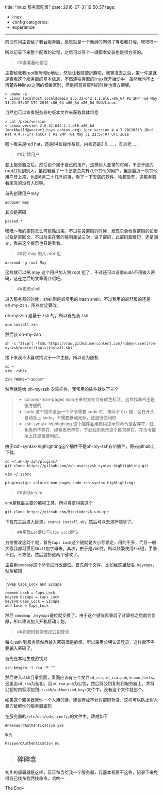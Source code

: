 title: "linux 服务器配置"
date: 2016-07-31 19:50:37
tags:
- linux
- config
categories:
- experience
---

前段时间主管给了我台服务器，感觉就是一个新鲜的肉包子等着我打理，嘿嘿嘿～

所以记录下来整个配置的过程，之后可以写个一键脚本安装也是很方便的。

> ##查看基础信息

主管给我我root账号和ip地址，然后让我随便折腾吧，我等进去之后，第一件是就是查看这个服务器的基本信息，不然连啥类型的linux就开始动手，虽然我也不太清楚各种linux之间的细微区别，但是问题查资料的时候也很方便呢。

``` shell
> uname -a
< Linux localhost.localdomain 2.6.32-642.1.1.el6.x86_64 #1 SMP Tue May 31 21:57:07 UTC 2016 x86_64 x86_64 x86_64 GNU/Linux
```

当然也可以查看服务器的版本文件来获取具体信息

``` shell
> cat /proc/version
< Linux version 2.6.32-642.1.1.el6.x86_64 (mockbuild@worker1.bsys.centos.org) (gcc version 4.4.7 20120313 (Red Hat 4.4.7-17) (GCC) ) #1 SMP Tue May 31 21:57:07 UTC 2016
```

嗯～看来是red hat，还是64位操作系统，内核还是2.6……，有点老……

> ##新增用户

登上服务器之后，然后创个属于自己的用户，这样别人登录的时候，不至于因为root打扰到别人，虽然我看了一下记录总共有八个其他的用户，但是最近一次其他用户登上来，也是6月二十几号的事，看了一下安装的软件，啥都没有，这服务器看来真的没有人玩啊。

首先创建用户may

``` shell
adduser may
```

其次是密码

``` shell
passwd *
```

嘿嘿～我的密码怎么可能贴出来。不过在设密码的时候，发现它会检查密码的长度以及是否回文。不过后来在我的强制重试三次，设了密码，此密码超级短，还是回文，看来这个提示也只是看看。

> ##将 may 加入 root 组

``` shell
usermod -g root May
```

这样就可以把 may 这个用户加入到 root 组了，不过还可以设置sudo不用输入密码，这在之后的文章再介绍吧。

> ##更改shell

进入服务器的时候，shell则是最常用的 bash shell，不过我用的最舒服的还是 oh-my-zsh，所以肯定要改。

oh-my-zsh 是基于 zsh 的，所以首先装 zsh

``` shell
yum install zsh
```

然后装 oh-my-zsh

``` shell
sh -c "$(curl -fsSL https://raw.githubusercontent.com/robbyrussell/oh-my-zsh/master/tools/install.sh)"
```

接下来我不太喜欢拘泥于一种主题，所以设为随机

``` shell
cd ~
vim .zshrc

ZSH_THEME="random"
```

然后就是给 oh-my-zsh 安装插件，我常用的插件就以下三个

> - colored-man-pages man出来的文档会有颜色标注，这样找命令还是很方便的
> - sudo 这个插件是当一个命令需要 sudo 时，按两下 `Esc` 键，会在开头自动补上 sudo，不需要移动光标，还是很便利的
> - zsh-syntax-highlighting 这个插件会用颜色提示你命令是否存在，红色表示不存在，绿色表示存在，下划线则表示这个目录存在，在命令提示上还是很便利的。

由于zsh-syntax-highlighting这个插件不是oh-my-zsh自带插件，得去github上下载。

``` shell
cd ~/.oh-my-zsh/plugins/
git clone https://github.com/zsh-users/zsh-syntax-highlighting.git

vim ~/.zshrc

plugins=(git colored-man-pages sudo zsh-syntax-highlighting)
```

> ##安装k-vim

vim是我最主要的编程工具，所以肯定得装这个

``` shell
git clone https://github.com/MikeCoder/k-vim.git
```

下载完之后进入目录，`source install.sh`，然后可以去泡杯咖啡了。

> ##更改`Esc`键位与`Caps Lock`键位

为啥要改这两个呢，首先`Caps Lock`这个键就是大小写锁定，用的不多，而且一般大写我都习惯用`Shift`加字母来。其次，由于是vim党，所以频繁使用`Esc`键，手够不到，不方便，然后就把这两个键改了。

主要用`xmodmap`这个命令进行改键位。首先创个文件，比如我这里起名`.keymaps`，然后编辑

``` shell
!
!Swap Caps_Lock and Escape
!
remove Lock = Caps_Lock
keysym Escape = Caps_Lock
keysym Caps_Lock = Escape
add Lock = Caps_Lock
```

然后 `xmodmap .keymaps`键位就交换了。由于这个键位再重启了计算机之后就会复原，所以建议加入开机启动计划。

> ##将密码登录改成公钥登录

每次 ssh 到服务器然后输入密码很是麻烦，所以采用公钥认证登录，这样就不需要输入密码了。

首先在本地生成密钥对

``` shell
ssh-keygen -t rsa -P ""
```
然后进入.ssh目录里面，里面应该有三个文件`id_rsa`, `id_rsa.pub`, `known_hosts`。这里面`id_rsa`为私钥，而`id_rsa.pub`为公钥，然后将公钥复制到服务器上，并将公钥的内容添加到`~/.ssh/authorized_keys`文件中，没有这个文件就创个。

如果这个服务器就你一个人用的话，建议弄成不允许密码登录，这样可以防止别人暴力破解你的服务器密码

在服务器的`/etc/ssh/sshd_config`的文件中，改成如下

``` shell
#PasswordAuthentication yes

改为

PasswordAuthentication no
```

> ## 碎碎念

初步的部署就是这样，反正每当给我一个服务器，我基本都要干这些，记录下来免得自己找东找西找命令。哈哈～

The End~
